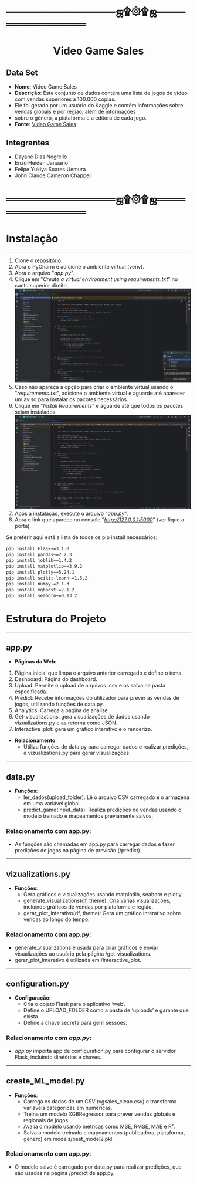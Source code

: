 # ═══════════════ஜ۩۞۩ஜ═══════════════
<div style="text-align: center;">

# Video Game Sales

</div>

## Data Set
- **Nome**: Video Game Sales
- **Descrição**: Este conjunto de dados contém uma lista de jogos de vídeo com vendas superiores a 100.000 cópias. 
- Ele foi gerado por um usuário do Kaggle e contém informações sobre vendas globais e por região, além de informações 
- sobre o gênero, a plataforma e a editora de cada jogo.
- **Fonte**: [Video Game Sales](https://www.kaggle.com/gregorut/videogamesales)

## Integrantes

   - Dayane Dias Negrello
   - Enzo Heiden Januario
   - Felipe Yukiya Soares Uemura
   - John Claude Cameron Chappell

# ═══════════════ஜ۩۞۩ஜ═══════════════

# Instalação

---
1. Clone o [repositório](https://github.com/FelipeUemura11/Video-Game-Sales).
2. Abra o PyCharm e adicione o ambiente virtual (venv).
3. Abra o arquivo "_app.py_".
4. Clique em "_Create a virtual environment using requirements.txt_" no canto superior direito.
![Create With requirements.png](ReadME%20Files%2FCreate%20With%20requirements.png)
5. Caso não apareça a opção para criar o ambiente virtual usando o "_requirements.txt_", adicione o ambiente virtual e aguarde até aparecer um aviso para instalar os pacotes necessários.
6. Clique em "_Install Requirements_" e aguarde até que todos os pacotes sejam instalados.
![Install requirements.png](ReadME%20Files%2FInstall%20requirements.png)
7. Após a instalação, execute o arquivo "_app.py_".
8. Abra o link que aparece no console "_http://127.0.0.1:5000_" (verifique a porta).

Se preferir aqui está a lista de todos os pip install necessários:
```
pip install Flask~=3.1.0
pip install pandas~=2.2.3
pip install joblib~=1.4.2
pip install matplotlib~=3.9.2
pip install plotly~=5.24.1
pip install scikit-learn~=1.5.2
pip install numpy~=2.1.3
pip install xgboost~=2.1.2
pip install seaborn~=0.13.2
```

# Estrutura do Projeto

--- 
## app.py
- **Páginas da Web**:
1. Página inicial que limpa o arquivo anterior carregado e define o tema.
2. Dashboard: Página do dashboard.
3. Upload: Permite o upload de arquivos .csv e os salva na pasta especificada.
4. Predict: Recebe informações do utilizador para prever as vendas de jogos, utilizando funções de data.py.
5. Analytics: Carrega a página de análise.
6. Get-visualizations: gera visualizações de dados usando vizualizations.py e as retorna como JSON.
7. Interactive_plot: gera um gráfico interativo e o renderiza.

- **Relacionamento**:
  - Utiliza funções de data.py para carregar dados e realizar predições, e vizualizations.py para gerar visualizações.

---

## data.py
- **Funções**:
   - ler_dados(upload_folder): Lê o arquivo CSV carregado e o armazena em uma variável global.
   - predict_game(input_data): Realiza predições de vendas usando o modelo treinado e mapeamentos previamente salvos.

### Relacionamento com app.py:
- As funções são chamadas em app.py para carregar dados e fazer predições de jogos na página de previsão (/predict).

---

## vizualizations.py
- **Funções**:
   - Gera gráficos e visualizações usando matplotlib, seaborn e plotly.
   - generate_visualizations(df, theme): Cria várias visualizações, incluindo gráficos de vendas por plataforma e região.
   - gerar_plot_interativo(df, theme): Gera um gráfico interativo sobre vendas ao longo do tempo.

### Relacionamento com app.py:
- generate_visualizations é usada para criar gráficos e enviar visualizações ao usuário pela página /get-visualizations.
- gerar_plot_interativo é utilizada em /interactive_plot.

---

## configuration.py
- **Configuração**:
  - Cria o objeto Flask para o aplicativo ‘web’.
  - Define o UPLOAD_FOLDER como a pasta de ‘uploads’ e garante que exista.
  - Define a chave secreta para gerir sessões.

### Relacionamento com _app.py_:
- _app.py_ importa app de configuration.py para configurar o servidor Flask, incluindo diretórios e chaves.

---

## create_ML_model.py
- **Funções**:
  - Carrega os dados de um CSV (vgsales_clean.csv) e transforma variáveis categóricas em numéricas.
  - Treina um modelo XGBRegressor para prever vendas globais e regionais de jogos.
  - Avalia o modelo usando métricas como MSE, RMSE, MAE e R².
  - Salva o modelo treinado e mapeamentos (publicadora, plataforma, gênero) em models/best_model2.pkl.

### Relacionamento com app.py:
- O modelo salvo é carregado por data.py para realizar predições, que são usadas na página /predict de app.py.

